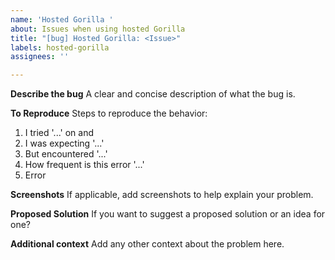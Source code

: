 ```yaml
---
name: 'Hosted Gorilla '
about: Issues when using hosted Gorilla
title: "[bug] Hosted Gorilla: <Issue>"
labels: hosted-gorilla
assignees: ''

---
```


**Describe the bug**
A clear and concise description of what the bug is.

**To Reproduce**
Steps to reproduce the behavior:
1. I tried '...' on <data> and <time> 
2. I was expecting '...'
3. But encountered '...'
4. How frequent is this error '...'
5. Error

**Screenshots**
If applicable, add screenshots to help explain your problem.

**Proposed Solution**
If you want to suggest a proposed solution or an idea for one? 

**Additional context**
Add any other context about the problem here.
